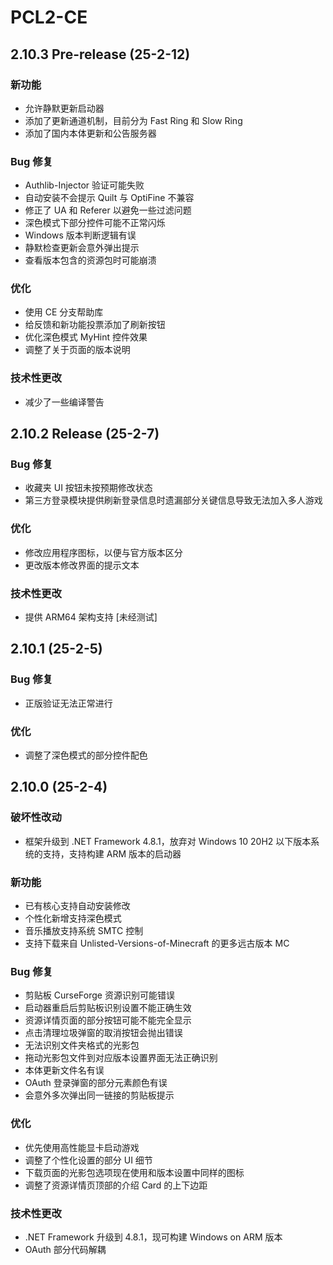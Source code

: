 # PCL2-CE

## 2.10.3 Pre-release (25-2-12)

### 新功能

- 允许静默更新启动器
- 添加了更新通道机制，目前分为 Fast Ring 和 Slow Ring
- 添加了国内本体更新和公告服务器

### Bug 修复

- Authlib-Injector 验证可能失败
- 自动安装不会提示 Quilt 与 OptiFine 不兼容
- 修正了 UA 和 Referer 以避免一些过滤问题
- 深色模式下部分控件可能不正常闪烁
- Windows 版本判断逻辑有误
- 静默检查更新会意外弹出提示
- 查看版本包含的资源包时可能崩溃

### 优化

- 使用 CE 分支帮助库
- 给反馈和新功能投票添加了刷新按钮
- 优化深色模式 MyHint 控件效果
- 调整了关于页面的版本说明

### 技术性更改

- 减少了一些编译警告

## 2.10.2 Release (25-2-7)

### Bug 修复

- 收藏夹 UI 按钮未按预期修改状态
- 第三方登录模块提供刷新登录信息时遗漏部分关键信息导致无法加入多人游戏

### 优化

- 修改应用程序图标，以便与官方版本区分
- 更改版本修改界面的提示文本

### 技术性更改

- 提供 ARM64 架构支持 \[未经测试\]

## 2.10.1 (25-2-5)

### Bug 修复

- 正版验证无法正常进行

### 优化

- 调整了深色模式的部分控件配色

## 2.10.0 (25-2-4)

### 破坏性改动

- 框架升级到 .NET Framework 4.8.1，放弃对 Windows 10 20H2 以下版本系统的支持，支持构建 ARM 版本的启动器

### 新功能

- 已有核心支持自动安装修改
- 个性化新增支持深色模式
- 音乐播放支持系统 SMTC 控制
- 支持下载来自 Unlisted-Versions-of-Minecraft 的更多远古版本 MC

### Bug 修复

- 剪贴板 CurseForge 资源识别可能错误
- 启动器重启后剪贴板识别设置不能正确生效
- 资源详情页面的部分按钮可能不能完全显示
- 点击清理垃圾弹窗的取消按钮会抛出错误
- 无法识别文件夹格式的光影包
- 拖动光影包文件到对应版本设置界面无法正确识别
- 本体更新文件名有误
- OAuth 登录弹窗的部分元素颜色有误
- 会意外多次弹出同一链接的剪贴板提示

### 优化

- 优先使用高性能显卡启动游戏
- 调整了个性化设置的部分 UI 细节
- 下载页面的光影包选项现在使用和版本设置中同样的图标
- 调整了资源详情页顶部的介绍 Card 的上下边距

### 技术性更改

- .NET Framework 升级到 4.8.1，现可构建 Windows on ARM 版本
- OAuth 部分代码解耦